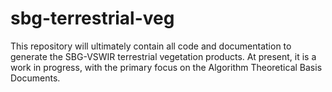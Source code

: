 # sbg-terrestrial-veg

This repository will ultimately contain all code and documentation to generate the SBG-VSWIR terrestrial vegetation products. At present, it is a work in progress, with the primary focus on the Algorithm Theoretical Basis Documents. 
